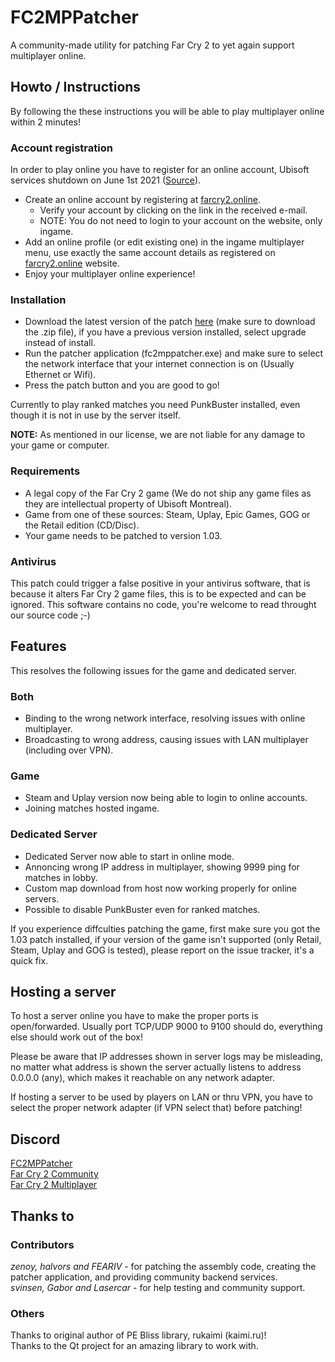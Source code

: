 # FC2MPPatcher
A community-made utility for patching Far Cry 2 to yet again support multiplayer online. 

## Howto / Instructions
By following the these instructions you will be able to play multiplayer online within 2 minutes!

### Account registration
In order to play online you have to register for an online account, Ubisoft services shutdown on June 1st 2021 ([Source](https://forums.ubisoft.com/showthread.php/1241617-Online-Services-Update-Masterlist-Forums?s=4e28173932bf67c5c4b122e6e2bd10eb)).

* Create an online account by registering at [farcry2.online](https://farcry2.online/register.html).
    * Verify your account by clicking on the link in the received e-mail.
    * NOTE: You do not need to login to your account on the website, only ingame.
* Add an online profile (or edit existing one) in the ingame multiplayer menu, use exactly the same account details as registered on [farcry2.online](https://farcry2.online) website.
* Enjoy your multiplayer online experience!

### Installation
* Download the latest version of the patch [here](https://github.com/halvors/FC2MPPatcher/releases) (make sure to download the .zip file), if you have a previous version installed, select upgrade instead of install.
* Run the patcher application (fc2mppatcher.exe) and make sure to select the network interface that your internet connection is on (Usually Ethernet or Wifi).
* Press the patch button and you are good to go!

Currently to play ranked matches you need PunkBuster installed, even though it is not in use by the server itself.

**NOTE:** As mentioned in our license, we are not liable for any damage to your game or computer. 

### Requirements
 * A legal copy of the Far Cry 2 game (We do not ship any game files as they are intellectual property of Ubisoft Montreal). 
 * Game from one of these sources: Steam, Uplay, Epic Games, GOG or the Retail edition (CD/Disc).
 * Your game needs to be patched to version 1.03.

### Antivirus
This patch could trigger a false positive in your antivirus software, that is because it alters Far Cry 2 game files, this is to be expected and can be ignored. This software contains no code, you're welcome to read throught our source code ;-)

## Features
This resolves the following issues for the game and dedicated server.

### Both
* Binding to the wrong network interface, resolving issues with online multiplayer. 
* Broadcasting to wrong address, causing issues with LAN multiplayer (including over VPN).

### Game
* Steam and Uplay version now being able to login to online accounts.
* Joining matches hosted ingame.

### Dedicated Server
* Dedicated Server now able to start in online mode.
* Annoncing wrong IP address in multiplayer, showing 9999 ping for matches in lobby.
* Custom map download from host now working properly for online servers.
* Possible to disable PunkBuster even for ranked matches.

If you experience diffculties patching the game, first make sure you got the 1.03 patch installed, if your version of the game isn't supported (only Retail, Steam, Uplay and GOG is tested), please report on the issue tracker, it's a quick fix.

## Hosting a server
To host a server online you have to make the proper ports is open/forwarded. Usually port TCP/UDP 9000 to 9100 should do, everything else should work out of the box!

Please be aware that IP addresses shown in server logs may be misleading, no matter what address is shown the server actually listens to address 0.0.0.0 (any), which makes it reachable on any network adapter.

If hosting a server to be used by players on LAN or thru VPN, you have to select the proper network adapter (if VPN select that) before patching!

## Discord
[FC2MPPatcher](https://discord.gg/82G9Fh5)  
[Far Cry 2 Community](https://discord.link/FC2)  
[Far Cry 2 Multiplayer](https://discord.com/invite/YRQhc39)  

## Thanks to
### Contributors
<i>zenoy, halvors and FEARIV</i> - for patching the assembly code, creating the patcher application, and providing community backend services.  
<i>svinsen, Gabor and Lasercar</i> - for help testing and community support.

### Others
Thanks to original author of PE Bliss library, rukaimi (kaimi.ru)!  
Thanks to the Qt project for an amazing library to work with.  
